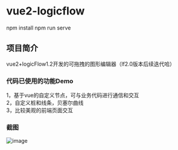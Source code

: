 <!--
 * @Author: liuhongyang 18534613246@163.com
 * @Date: 2024-05-25 22:45:08
 * @LastEditors: liuhongyang 18534613246@163.com
 * @LastEditTime: 2024-08-30 11:33:05
 * @FilePath: \vue2-logicflow\README.md
 * @Description: 这是默认设置,请设置`customMade`, 打开koroFileHeader查看配置 进行设置: https://github.com/OBKoro1/koro1FileHeader/wiki/%E9%85%8D%E7%BD%AE
-->
# vue2-logicflow
npm install
npm run serve
## 项目简介
vue2+logicFlow1.2开发的可拖拽的图形编辑器（lf2.0版本后续迭代哈）

### 代码已使用的功能Demo
1，基于vue的自定义节点，可与业务代码进行通信和交互  
2，自定义桩和线条，贝塞尔曲线  
3，比较美观的前端页面交互

### 截图
![image](https://github.com/18534613246/logicFlow-vue2/blob/main/tinywow_20240830-133044_63478924.gif?raw=true)

